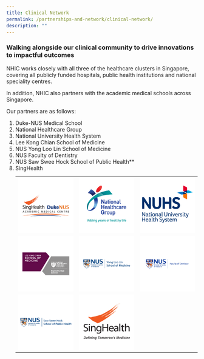 ```yaml
---
title: Clinical Network
permalink: /partnerships-and-network/clinical-network/
description: ""
---
```

### **Walking alongside our clinical community to drive innovations to impactful outcomes**

NHIC works closely with all three of the healthcare clusters in Singapore, covering all publicly funded hospitals, public health institutions and national speciality centres. 

In addition, NHIC also partners with the academic medical schools across Singapore. 

Our partners are as follows:


			

1. Duke-NUS Medical School
2. National Healthcare Group
3. National University Health System
4. Lee Kong Chian School of Medicine
5. NUS Yong Loo Lin School of Medicine
6. NUS Faculty of Dentistry
7. NUS Saw Swee Hock School of Public Health**
8. SingHealth<table>
	<tbody>
		<tr>
			<td style="width:33%">
				<a href="https://www.duke-nus.edu.sg/">
				<img src="/images/Partners%20Icons/Clinical%20Network/clinical%20network%20logos_amc.png">
				</a>
			</td>
			<td style="width:33%">
				<a href="https://www.duke-nus.edu.sg/">
				<img src="/images/Partners%20Icons/Clinical%20Network/clinical%20network%20logos_nhg.png">
				</a>
			</td>
			<td style="width:33%">
				<a href="https://www.duke-nus.edu.sg/">
				<img src="/images/Partners%20Icons/Clinical%20Network/clinical%20network%20logos_nuhs.png">
				</a>
			</td>
		</tr>
		<tr>
			<td style="width:33%">
				<a href="https://www.duke-nus.edu.sg/">
				<img src="/images/Partners%20Icons/Clinical%20Network/clinical%20network%20logos_lkc.png">
				</a>
			</td>
			<td style="width:33%">
				<a href="https://www.duke-nus.edu.sg/">
				<img src="/images/Partners%20Icons/Clinical%20Network/clinical%20network%20logos_yll.png">
				</a>
			</td>
			<td style="width:33%">
				<a href="https://www.duke-nus.edu.sg/">
				<img src="/images/Partners%20Icons/Clinical%20Network/clinical%20network%20logos_dentristry.png">
				</a>
			</td>
		</tr>
		<tr>
			<td style="width:33%">
				<a href="https://www.duke-nus.edu.sg/">
				<img src="/images/Partners%20Icons/Clinical%20Network/clinical%20network%20logos_sshsps.png">
				</a>
			</td>
			<td style="width:33%">
				<a href="https://www.duke-nus.edu.sg/">
				<img src="/images/Partners%20Icons/Clinical%20Network/clinical%20network%20logos_singhealth.png">
				</a>
			</td>
		</tr>
	</tbody>
</table>
